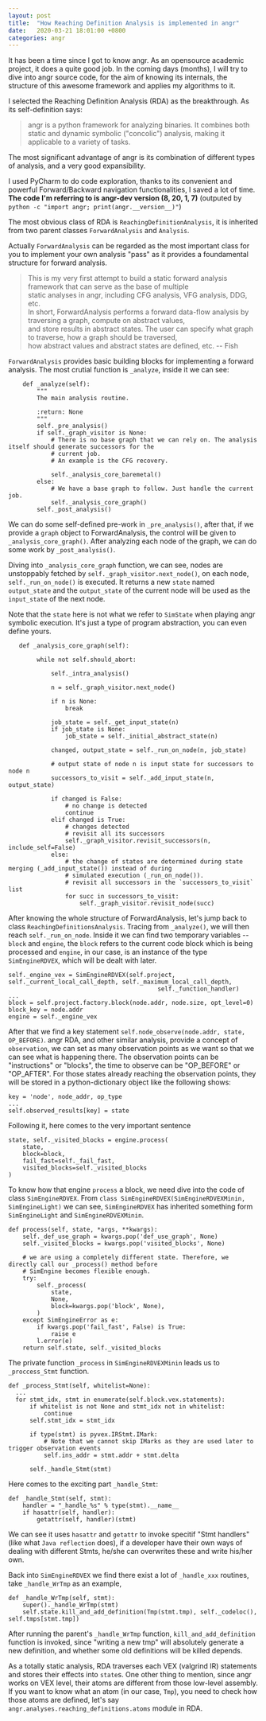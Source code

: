 ```yaml
---
layout:	post
title:	"How Reaching Definition Analysis is implemented in angr"
date:	2020-03-21 18:01:00 +0800
categories: angr
---
```


It has been a time since I got to know angr. As an opensource academic project, it does a quite good job. In the coming days (months), I will try to dive into angr source code, for the aim of knowing its internals, the structure of this awesome framework and applies my algorithms to it.

I selected the Reaching Definition Analysis (RDA) as the breakthrough.  As its self-definition says: 
> angr is a python framework for analyzing binaries. It combines both static and dynamic symbolic ("concolic") analysis, making it applicable to a variety of tasks. 

The most significant advantage of angr is its combination of different types of analysis, and a very good expansibility.

I used PyCharm to do code exploration, thanks to its convenient and powerful Forward/Backward navigation functionalities, I saved a lot of time. **The code I'm referring to is angr-dev version (8, 20, 1, 7)** (outputed by `python -c "import angr; print(angr.__version__)"`)


The most obvious class of RDA is `ReachingDefinitionAnalysis`, it is inherited from two parent classes `ForwardAnalysis` and `Analysis`. 

Actually `ForwardAnalysis` can be regarded as the most important class for you to implement your own analysis "pass" as it provides a foundamental structure for forward analysis.

> This is my very first attempt to build a static forward analysis framework that can serve as the base of multiple  
static analyses in angr, including CFG analysis, VFG analysis, DDG, etc.  
In short, ForwardAnalysis performs a forward data-flow analysis by traversing a graph, compute on abstract values,  
and store results in abstract states. The user can specify what graph to traverse, how a graph should be traversed,  
how abstract values and abstract states are defined, etc.
-- Fish

`ForwardAnalysis` provides basic building blocks for implementing a forward analysis. The most crutial function is `_analyze`, inside it we can see:

```
    def _analyze(self):
        """
        The main analysis routine.

        :return: None
        """
        self._pre_analysis()
        if self._graph_visitor is None:
            # There is no base graph that we can rely on. The analysis itself should generate successors for the
            # current job.
            # An example is the CFG recovery.

            self._analysis_core_baremetal()
        else:
            # We have a base graph to follow. Just handle the current job.
            self._analysis_core_graph()
        self._post_analysis()
```
We can do some self-defined pre-work in `_pre_analysis()`, after that, if we provide a `graph` object to ForwardAnalysis, the control will be given to `_analysis_core_graph()`. After analyzing each node of the graph, we can do some work by `_post_analysis()`.

Diving into `_analysis_core_graph` function, we can see, nodes are unstoppably fetched by `self._graph_visitor.next_node()`, on each node, `self._run_on_node()` is executed. It returns a new `state` named `output_state` and the `output_state` of the current node will be used as the `input_state` of the next node. 

Note that the `state` here is not what we refer to `SimState` when playing angr symbolic execution. It's just a type of program abstraction, you can even define yours.
```
   def _analysis_core_graph(self):

        while not self.should_abort:

            self._intra_analysis()

            n = self._graph_visitor.next_node()

            if n is None:
                break

            job_state = self._get_input_state(n)
            if job_state is None:
                job_state = self._initial_abstract_state(n)

            changed, output_state = self._run_on_node(n, job_state)

            # output state of node n is input state for successors to node n
            successors_to_visit = self._add_input_state(n, output_state)

            if changed is False:
                # no change is detected
                continue
            elif changed is True:
                # changes detected
                # revisit all its successors
                self._graph_visitor.revisit_successors(n, include_self=False)
            else:
                # the change of states are determined during state merging (_add_input_state()) instead of during
                # simulated execution (_run_on_node()).
                # revisit all successors in the `successors_to_visit` list
                for succ in successors_to_visit:
                    self._graph_visitor.revisit_node(succ)
```

After knowing the whole structure of ForwardAnalysis, let's jump back to class `ReachingDefinitionsAnalysis`. Tracing from `_analyze()`, we will then reach `self._run_on_node`. Inside it we can find two temporary variables -- `block` and `engine`, the `block` refers to the current code block which is being processed and `engine`, in our case, is an instance of the type `SimEngineRDVEX`, which will be dealt with later.
```
self._engine_vex = SimEngineRDVEX(self.project, self._current_local_call_depth, self._maximum_local_call_depth,
                                          self._function_handler)
...
block = self.project.factory.block(node.addr, node.size, opt_level=0)
block_key = node.addr
engine = self._engine_vex
```
After that we find a key statement `self.node_observe(node.addr, state, OP_BEFORE)`. angr RDA, and other similar analysis, provide a concept of `observation`, we can set as many observation points as we want so that we can see what is happening there. The observation points can be "instructions" or "blocks", the time to observe can be "OP_BEFORE" or "OP_AFTER". For those states already reaching the observation points, they will be stored in a python-dictionary object like the following shows:

```
key = 'node', node_addr, op_type
...
self.observed_results[key] = state
```
Following it, here comes to the very important sentence
```
state, self._visited_blocks = engine.process(
    state,
    block=block,
    fail_fast=self._fail_fast,
    visited_blocks=self._visited_blocks
)
```
To know how that engine `process` a block, we need dive into the code of class `SimEngineRDVEX`.
From `class SimEngineRDVEX(SimEngineRDVEXMinin, SimEngineLight)` we can see, `SimEngineRDVEX` has inherited something form `SimEngineLight` and `SimEngineRDVEXMinin`.

```
def process(self, state, *args, **kwargs):
    self._def_use_graph = kwargs.pop('def_use_graph', None)
    self._visited_blocks = kwargs.pop('visited_blocks', None)

    # we are using a completely different state. Therefore, we directly call our _process() method before
    # SimEngine becomes flexible enough.
    try:
        self._process(
            state,
            None,
            block=kwargs.pop('block', None),
        )
    except SimEngineError as e:
        if kwargs.pop('fail_fast', False) is True:
            raise e
        l.error(e)
    return self.state, self._visited_blocks
```
The private function `_process` in `SimEngineRDVEXMinin` leads us to `_proccess_Stmt` function.

```
def _process_Stmt(self, whitelist=None):
  ...
  for stmt_idx, stmt in enumerate(self.block.vex.statements):
      if whitelist is not None and stmt_idx not in whitelist:
          continue
      self.stmt_idx = stmt_idx

      if type(stmt) is pyvex.IRStmt.IMark:
          # Note that we cannot skip IMarks as they are used later to trigger observation events
          self.ins_addr = stmt.addr + stmt.delta

      self._handle_Stmt(stmt)
```
Here comes to the exciting part `_handle_Stmt`:
```
def _handle_Stmt(self, stmt):
    handler = "_handle_%s" % type(stmt).__name__
    if hasattr(self, handler):
        getattr(self, handler)(stmt)
```
We can see it uses `hasattr` and `getattr` to invoke specitif "Stmt handlers" (like what `Java reflection` does), if a developer have their own ways of dealing with different Stmts, he/she can overwrites these and write his/her own.

Back into `SimEngineRDVEX` we find there exist a lot of `_handle_xxx` routines, take `_handle_WrTmp` as an example,

```
def _handle_WrTmp(self, stmt):
    super()._handle_WrTmp(stmt)
    self.state.kill_and_add_definition(Tmp(stmt.tmp), self._codeloc(), self.tmps[stmt.tmp])
```
After running the parent's `_handle_WrTmp` function, `kill_and_add_definition` function is invoked, since "writing a new tmp" will absolutely generate a new definition, and whether some old definitions will be killed depends.

As a totally static analysis, RDA traverses each VEX (valgrind IR) statements and stores their effects into `state`s. One other thing to mention, since angr works on VEX level, their atoms are different from those low-level assembly. If you want to know what an atom (in our case, `Tmp`), you need to check how those atoms are defined, let's say `angr.analyses.reaching_definitions.atoms` module in RDA.


